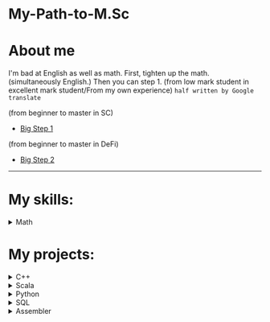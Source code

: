 # My-Path-to-M.Sc

# About me
I'm bad at English as well as math. First, tighten up the math. (simultaneously English.) Then you can step 1. (from low mark student in excellent mark student/From my own experience) `half written by Google translate`

(from beginner to master in SC) 

- [Big Step 1](https://habr.com/ru/post/251747/)

(from beginner to master in DeFi)

- [Big Step 2](https://github.com/OffcierCia/DeFi-Developer-Road-Map)

********************
# My skills:

<details>
<summary>Math</summary>
  
  - [empty temporarily LOL]()
  
</details>

# My projects:

<details>
<summary>C++</summary>
  
  - [empty temporarily LOL]()
  
</details>

<details>
<summary>Scala</summary>
  
  - [empty temporarily LOL ]()
  
</details>

<details>
<summary>Python</summary>
  
  - [empty temporarily LOL]()
  
</details>

<details>
<summary>SQL</summary>
  
  - [empty temporarily LOL]()
  
</details>

<details>
<summary>Assembler</summary>
  
  - [empty temporarily LOL]()
  
</details>
